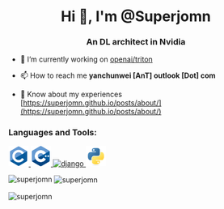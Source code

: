 <h1 align="center">Hi 👋, I'm @Superjomn</h1>
<h3 align="center">An DL architect in Nvidia</h3>

- 🔭 I’m currently working on [openai/triton](https://github.com/openai/triton)

- 📫 How to reach me **yanchunwei [AnT] outlook [Dot] com**

- 📄 Know about my experiences [https://superjomn.github.io/posts/about/](https://superjomn.github.io/posts/about/)


<h3 align="left">Languages and Tools:</h3>
<p align="left"> <a href="https://www.cprogramming.com/" target="_blank" rel="noreferrer"> <img src="https://raw.githubusercontent.com/devicons/devicon/master/icons/c/c-original.svg" alt="c" width="40" height="40"/> </a> <a href="https://www.w3schools.com/cpp/" target="_blank" rel="noreferrer"> <img src="https://raw.githubusercontent.com/devicons/devicon/master/icons/cplusplus/cplusplus-original.svg" alt="cplusplus" width="40" height="40"/> </a> <a href="https://www.djangoproject.com/" target="_blank" rel="noreferrer"> <img src="https://cdn.worldvectorlogo.com/logos/django.svg" alt="django" width="40" height="40"/> </a> <a href="https://www.python.org" target="_blank" rel="noreferrer"> <img src="https://raw.githubusercontent.com/devicons/devicon/master/icons/python/python-original.svg" alt="python" width="40" height="40"/> </a> </p>

<p><img align="left" src="https://github-readme-stats.vercel.app/api/top-langs?username=superjomn&show_icons=true&locale=en&layout=compact" alt="superjomn" /></p>

<p>&nbsp;<img align="center" src="https://github-readme-stats.vercel.app/api?username=superjomn&show_icons=true&locale=en" alt="superjomn" /></p>

<p><img align="center" src="https://github-readme-streak-stats.herokuapp.com/?user=superjomn&" alt="superjomn" /></p>
